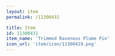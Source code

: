 ```yaml
---
layout: item
permalink: /11300431

title: Item
id: 11300431
item_name: 'Trimmed Ravenous Plume Pin'
icon_url: 'item/icon/11300419.png'
---
```

